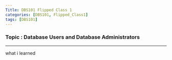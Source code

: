 ```yaml
---
Title: DBS101 Flipped Class 1
categories: [DBS101, Flipped_Class1]
tags: [DBS101]
---
```


### Topic : Database Users and Database Administrators
----

what i learned




